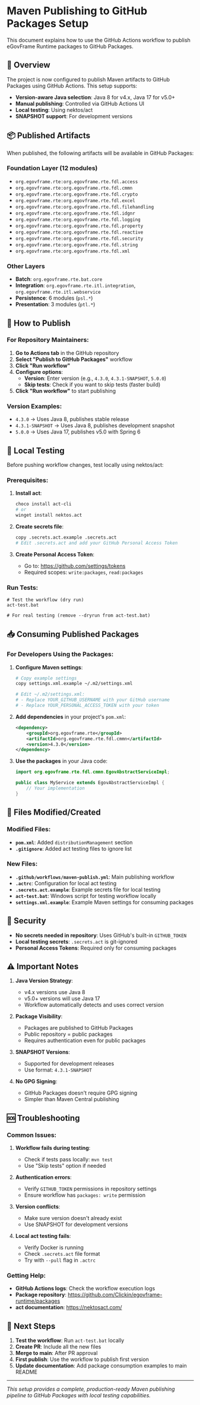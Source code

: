 # Maven Publishing to GitHub Packages Setup

This document explains how to use the GitHub Actions workflow to publish eGovFrame Runtime packages to GitHub Packages.

## 🎯 Overview

The project is now configured to publish Maven artifacts to GitHub Packages using GitHub Actions. This setup supports:

- **Version-aware Java selection**: Java 8 for v4.x, Java 17 for v5.0+
- **Manual publishing**: Controlled via GitHub Actions UI
- **Local testing**: Using nektos/act
- **SNAPSHOT support**: For development versions

## 📦 Published Artifacts

When published, the following artifacts will be available in GitHub Packages:

### Foundation Layer (12 modules)
- `org.egovframe.rte:org.egovframe.rte.fdl.access`
- `org.egovframe.rte:org.egovframe.rte.fdl.cmmn`
- `org.egovframe.rte:org.egovframe.rte.fdl.crypto`
- `org.egovframe.rte:org.egovframe.rte.fdl.excel`
- `org.egovframe.rte:org.egovframe.rte.fdl.filehandling`
- `org.egovframe.rte:org.egovframe.rte.fdl.idgnr`
- `org.egovframe.rte:org.egovframe.rte.fdl.logging`
- `org.egovframe.rte:org.egovframe.rte.fdl.property`
- `org.egovframe.rte:org.egovframe.rte.fdl.reactive`
- `org.egovframe.rte:org.egovframe.rte.fdl.security`
- `org.egovframe.rte:org.egovframe.rte.fdl.string`
- `org.egovframe.rte:org.egovframe.rte.fdl.xml`

### Other Layers
- **Batch**: `org.egovframe.rte.bat.core`
- **Integration**: `org.egovframe.rte.itl.integration`, `org.egovframe.rte.itl.webservice`
- **Persistence**: 6 modules (`psl.*`)
- **Presentation**: 3 modules (`ptl.*`)

## 🚀 How to Publish

### For Repository Maintainers:

1. **Go to Actions tab** in the GitHub repository
2. **Select "Publish to GitHub Packages"** workflow
3. **Click "Run workflow"**
4. **Configure options**:
   - **Version**: Enter version (e.g., `4.3.0`, `4.3.1-SNAPSHOT`, `5.0.0`)
   - **Skip tests**: Check if you want to skip tests (faster build)
5. **Click "Run workflow"** to start publishing

### Version Examples:
- `4.3.0` → Uses Java 8, publishes stable release
- `4.3.1-SNAPSHOT` → Uses Java 8, publishes development snapshot
- `5.0.0` → Uses Java 17, publishes v5.0 with Spring 6

## 🧪 Local Testing

Before pushing workflow changes, test locally using nektos/act:

### Prerequisites:
1. **Install act**:
   ```bash
   choco install act-cli
   # or
   winget install nektos.act
   ```

2. **Create secrets file**:
   ```bash
   copy .secrets.act.example .secrets.act
   # Edit .secrets.act and add your GitHub Personal Access Token
   ```

3. **Create Personal Access Token**:
   - Go to: https://github.com/settings/tokens
   - Required scopes: `write:packages`, `read:packages`

### Run Tests:
```batch
# Test the workflow (dry run)
act-test.bat

# For real testing (remove --dryrun from act-test.bat)
```

## 📥 Consuming Published Packages

### For Developers Using the Packages:

1. **Configure Maven settings**:
   ```bash
   # Copy example settings
   copy settings.xml.example ~/.m2/settings.xml

   # Edit ~/.m2/settings.xml:
   # - Replace YOUR_GITHUB_USERNAME with your GitHub username
   # - Replace YOUR_PERSONAL_ACCESS_TOKEN with your token
   ```

2. **Add dependencies** in your project's `pom.xml`:
   ```xml
   <dependency>
       <groupId>org.egovframe.rte</groupId>
       <artifactId>org.egovframe.rte.fdl.cmmn</artifactId>
       <version>4.3.0</version>
   </dependency>
   ```

3. **Use the packages** in your Java code:
   ```java
   import org.egovframe.rte.fdl.cmmn.EgovAbstractServiceImpl;

   public class MyService extends EgovAbstractServiceImpl {
       // Your implementation
   }
   ```

## 🔧 Files Modified/Created

### Modified Files:
- **`pom.xml`**: Added `distributionManagement` section
- **`.gitignore`**: Added act testing files to ignore list

### New Files:
- **`.github/workflows/maven-publish.yml`**: Main publishing workflow
- **`.actrc`**: Configuration for local act testing
- **`.secrets.act.example`**: Example secrets file for local testing
- **`act-test.bat`**: Windows script for testing workflow locally
- **`settings.xml.example`**: Example Maven settings for consuming packages

## 🔐 Security

- **No secrets needed in repository**: Uses GitHub's built-in `GITHUB_TOKEN`
- **Local testing secrets**: `.secrets.act` is git-ignored
- **Personal Access Tokens**: Required only for consuming packages

## ⚠️ Important Notes

1. **Java Version Strategy**:
   - v4.x versions use Java 8
   - v5.0+ versions will use Java 17
   - Workflow automatically detects and uses correct version

2. **Package Visibility**:
   - Packages are published to GitHub Packages
   - Public repository = public packages
   - Requires authentication even for public packages

3. **SNAPSHOT Versions**:
   - Supported for development releases
   - Use format: `4.3.1-SNAPSHOT`

4. **No GPG Signing**:
   - GitHub Packages doesn't require GPG signing
   - Simpler than Maven Central publishing

## 🆘 Troubleshooting

### Common Issues:

1. **Workflow fails during testing**:
   - Check if tests pass locally: `mvn test`
   - Use "Skip tests" option if needed

2. **Authentication errors**:
   - Verify `GITHUB_TOKEN` permissions in repository settings
   - Ensure workflow has `packages: write` permission

3. **Version conflicts**:
   - Make sure version doesn't already exist
   - Use SNAPSHOT for development versions

4. **Local act testing fails**:
   - Verify Docker is running
   - Check `.secrets.act` file format
   - Try with `--pull` flag in `.actrc`

### Getting Help:

- **GitHub Actions logs**: Check the workflow execution logs
- **Package repository**: https://github.com/Clickin/egovframe-runtime/packages
- **act documentation**: https://nektosact.com/

## 📝 Next Steps

1. **Test the workflow**: Run `act-test.bat` locally
2. **Create PR**: Include all the new files
3. **Merge to main**: After PR approval
4. **First publish**: Use the workflow to publish first version
5. **Update documentation**: Add package consumption examples to main README

---

*This setup provides a complete, production-ready Maven publishing pipeline to GitHub Packages with local testing capabilities.*